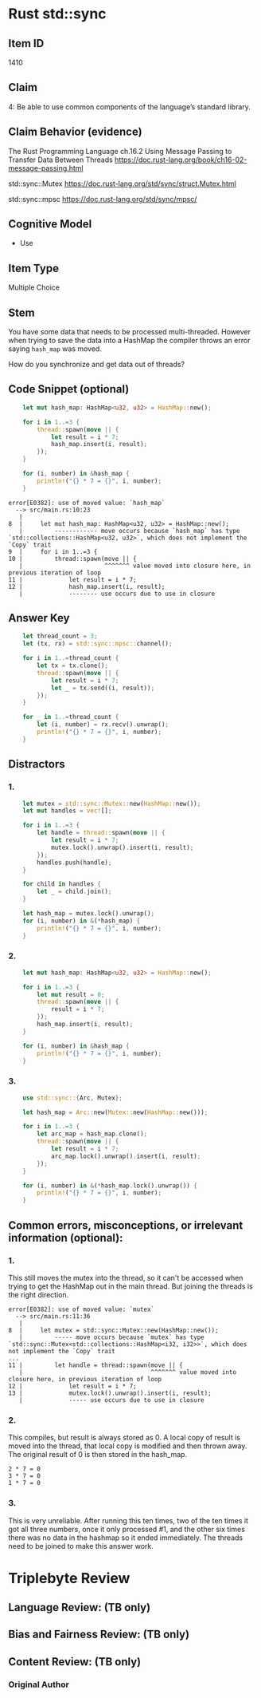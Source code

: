 # Rust std::sync

## Item ID
1410

## Claim
4: Be able to use common components of the language’s standard library.


## Claim Behavior (evidence)
The Rust Programming Language ch.16.2
Using Message Passing to Transfer Data Between Threads
https://doc.rust-lang.org/book/ch16-02-message-passing.html

std::sync::Mutex
https://doc.rust-lang.org/std/sync/struct.Mutex.html

std::sync::mpsc
https://doc.rust-lang.org/std/sync/mpsc/

## Cognitive Model
* Use

## Item Type
Multiple Choice

## Stem

You have some data that needs to be processed multi-threaded.
However when trying to save the data into a HashMap the compiler throws an error saying `hash_map` was moved.

How do you synchronize and get data out of threads?

## Code Snippet (optional)
```rust
    let mut hash_map: HashMap<u32, u32> = HashMap::new();

    for i in 1..=3 {
        thread::spawn(move || {
            let result = i * 7;
            hash_map.insert(i, result);
        });
    }

    for (i, number) in &hash_map {
        println!("{} * 7 = {}", i, number);
    }
```
```
error[E0382]: use of moved value: `hash_map`
  --> src/main.rs:10:23
   |
8  |     let mut hash_map: HashMap<u32, u32> = HashMap::new();
   |         ------------ move occurs because `hash_map` has type `std::collections::HashMap<u32, u32>`, which does not implement the `Copy` trait
9  |     for i in 1..=3 {
10 |         thread::spawn(move || {
   |                       ^^^^^^^ value moved into closure here, in previous iteration of loop
11 |             let result = i * 7;
12 |             hash_map.insert(i, result);
   |             -------- use occurs due to use in closure
```

## Answer Key

```rust
    let thread_count = 3;
    let (tx, rx) = std::sync::mpsc::channel();

    for i in 1..=thread_count {
        let tx = tx.clone();
        thread::spawn(move || {
            let result = i * 7;
            let _ = tx.send((i, result));
        });
    }

    for _ in 1..=thread_count {
        let (i, number) = rx.recv().unwrap();
        println!("{} * 7 = {}", i, number);
    }
```

## Distractors

### 1.
```rust
    let mutex = std::sync::Mutex::new(HashMap::new());
    let mut handles = vec![];

    for i in 1..=3 {
        let handle = thread::spawn(move || {
            let result = i * 7;
            mutex.lock().unwrap().insert(i, result);
        });
        handles.push(handle);
    }

    for child in handles {
        let _ = child.join();
    }

    let hash_map = mutex.lock().unwrap();
    for (i, number) in &(*hash_map) {
        println!("{} * 7 = {}", i, number);
    }
```

### 2.
```rust
    let mut hash_map: HashMap<u32, u32> = HashMap::new();

    for i in 1..=3 {
        let mut result = 0;
        thread::spawn(move || {
            result = i * 7;
        });
        hash_map.insert(i, result);
    }

    for (i, number) in &hash_map {
        println!("{} * 7 = {}", i, number);
    }
```

### 3.
```rust
    use std::sync::{Arc, Mutex};

    let hash_map = Arc::new(Mutex::new(HashMap::new()));

    for i in 1..=3 {
        let arc_map = hash_map.clone();
        thread::spawn(move || {
            let result = i * 7;
            arc_map.lock().unwrap().insert(i, result);
        });
    }

    for (i, number) in &(*hash_map.lock().unwrap()) {
        println!("{} * 7 = {}", i, number);
    }
```

## Common errors, misconceptions, or irrelevant information (optional):

### 1.
This still moves the mutex into the thread, so it can't be accessed when trying to get
the HashMap out in the main thread.
But joining the threads is the right direction.
```
error[E0382]: use of moved value: `mutex`
  --> src/main.rs:11:36
   |
8  |     let mutex = std::sync::Mutex::new(HashMap::new());
   |         ----- move occurs because `mutex` has type `std::sync::Mutex<std::collections::HashMap<i32, i32>>`, which does not implement the `Copy` trait
...
11 |         let handle = thread::spawn(move || {
   |                                    ^^^^^^^ value moved into closure here, in previous iteration of loop
12 |             let result = i * 7;
13 |             mutex.lock().unwrap().insert(i, result);
   |             ----- use occurs due to use in closure
```

### 2.
This compiles, but result is always stored as 0.
A local copy of result is moved into the thread, that local copy is modified and then thrown away.
The original result of 0 is then stored in the hash_map.
```
2 * 7 = 0
3 * 7 = 0
1 * 7 = 0
```

### 3.
This is very unreliable.  After running this ten times, two of the ten times it got all three numbers, once it only processed #1, and the other six times there was no data in the hashmap so it ended immediately.
The threads need to be joined to make this answer work.

# Triplebyte Review


## Language Review: (TB only)


## Bias and Fairness Review: (TB only)


## Content Review: (TB only)


### Original Author
